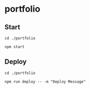 # portfolio

## Start
`cd ./portfolio`

`npm start`

## Deploy
`cd ./portfolio`

`npm run deploy -- -m "Deploy Message"`
